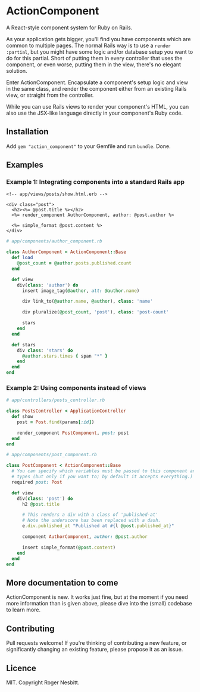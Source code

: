 # ActionComponent

A React-style component system for Ruby on Rails.

As your application gets bigger, you'll find you have components which are common to multiple pages.
The normal Rails way is to use a `render :partial`, but you might have some logic and/or database
setup you want to do for this partial.  Short of putting them in every controller that uses the
component, or even worse, putting them in the view, there's no elegant solution.

Enter ActionComponent.  Encapsulate a component's setup logic and view in the same class, and
render the component either from an existing Rails view, or straight from the controller.

While you can use Rails views to render your component's HTML, you can also use the JSX-like language
directly in your component's Ruby code.

## Installation

Add `gem "action_component"` to your Gemfile and run `bundle`.  Done.

## Examples

### Example 1: Integrating components into a standard Rails app

```html+erb
<!-- app/views/posts/show.html.erb -->

<div class="post">
  <h2><%= @post.title %></h2>
  <%= render_component AuthorComponent, author: @post.author %>

  <%= simple_format @post.content %>
</div>
```

```ruby
# app/components/author_component.rb

class AuthorComponent < ActionComponent::Base
  def load
    @post_count = @author.posts.published.count
  end

  def view
    div(class: 'author') do
      insert image_tag(@author, alt: @author.name)

      div link_to(@author.name, @author), class: 'name'

      div pluralize(@post_count, 'post'), class: 'post-count'

      stars
    end
  end

  def stars
    div class: 'stars' do
      @author.stars.times { span "*" }
    end
  end
end
```

### Example 2: Using components instead of views

```ruby
# app/controllers/posts_controller.rb

class PostsController < ApplicationController
  def show
    post = Post.find(params[:id])

    render_component PostComponent, post: post
  end
end
```

```ruby
# app/components/post_component.rb

class PostComponent < ActionComponent::Base
  # You can specify which variables must be passed to this component and their
  # types (but only if you want to; by default it accepts everything.)
  required post: Post

  def view
    div(class: 'post') do
      h2 @post.title

      # This renders a div with a class of 'published-at'
      # Note the underscore has been replaced with a dash.
      e.div.published_at "Published at #{l @post.published_at}"

      component AuthorComponent, author: @post.author

      insert simple_format(@post.content)
    end
  end
end
```

## More documentation to come

ActionComponent is new.  It works just fine, but at the moment if you need more information than is given above,
please dive into the (small) codebase to learn more.

## Contributing

Pull requests welcome!  If you're thinking of contributing a new feature, or
significantly changing an existing feature, please propose it as an issue.

## Licence

MIT.  Copyright Roger Nesbitt.
